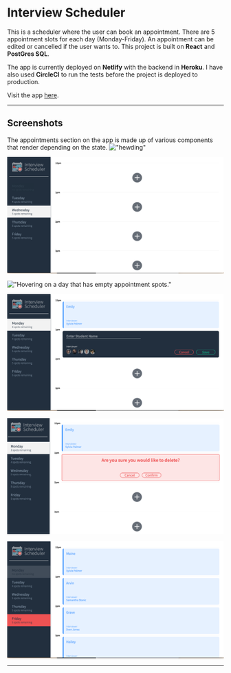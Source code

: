 # Interview Scheduler

This is a scheduler where the user can book an appointment. There are 5 appointment slots for each day (Monday-Friday). An appointment can be edited or cancelled if the user wants to. This project is built on **React** and **PostGres SQL**. 

The app is currently deployed on **Netlify** with the backend in **Heroku**. I have also used **CircleCI** to run the tests before the project is deployed to production.

Visit the app [here](https://5f597d21f9c9a40007de331c--blissful-lovelace-3f565a.netlify.app/).

---
## Screenshots
The appointments section on the app is made up of various components that render depending on the state.
!["hewding"](https://raw.githubusercontent.com/emurdnt/scheduler/master/docs/scheduler-hover.png)

!["Empty view of the scheduler. The days are on the left side while the right is occupied by the appointments."](https://raw.githubusercontent.com/emurdnt/scheduler/master/docs/scheduler-empty.png)

!["Hovering on a day that has empty appointment spots."](https://raw.githubusercontent.com/emurdnt/scheduler/master/docs/scheduler-hover.png)

!["Clicking the plus on the screen will show a form that the use will fill-up for an appointment."](https://raw.githubusercontent.com/emurdnt/scheduler/master/docs/scheduler-add.png)

!["An edit and delete button will show when a user hovers over a booked appointment. A confirmation message appears before an appointment is deleted."](https://raw.githubusercontent.com/emurdnt/scheduler/master/docs/scheduler-delete.png)

!["A day cannot be selected when all the appointment spots have been booked."](https://raw.githubusercontent.com/emurdnt/scheduler/master/docs/scheduler-full.png)

---

